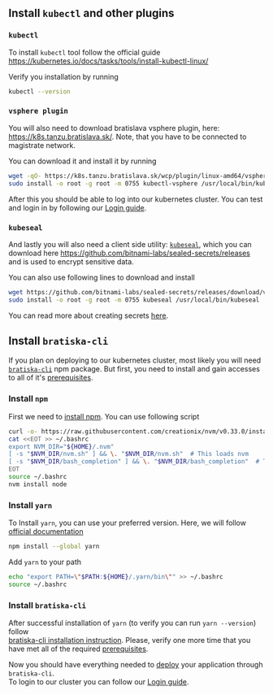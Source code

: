 ## Install `kubectl` and other plugins

### `kubectl`

To install `kubectl` tool follow the official guide https://kubernetes.io/docs/tasks/tools/install-kubectl-linux/

Verify you installation by running

```bash copy
kubectl --version
```

### `vsphere plugin`

You will also need to download bratislava vsphere plugin, here: https://k8s.tanzu.bratislava.sk/. Note, that you have to be connected to magistrate network.

You can download it and install it by running

```bash copy
wget -qO- https://k8s.tanzu.bratislava.sk/wcp/plugin/linux-amd64/vsphere-plugin.zip | tar xzv
sudo install -o root -g root -m 0755 kubectl-vsphere /usr/local/bin/kubectl-vsphere
```

After this you should be able to log into our kubernetes cluster. You can test and login in by following our [Login guide](../onboarding/kubernetes-lens-setup).

### `kubeseal`

And lastly you will also need a client side utility: [`kubeseal`](https://github.com/bitnami-labs/sealed-secrets/), which you can download here https://github.com/bitnami-labs/sealed-secrets/releases and is used to encrypt sensitive data.

You can also use following lines to download and install

```bash copy
wget https://github.com/bitnami-labs/sealed-secrets/releases/download/v0.18.1/kubeseal-0.18.1-linux-$(dpkg --print-architecture).tar.gz -qO- | tar xvz
sudo install -o root -g root -m 0755 kubeseal /usr/local/bin/kubeseal
```

You can read more about creating secrets [here](../deployment-and-infrastructure/env-vars-and-secrets).

## Install `bratiska-cli`

If you plan on deploying to our kubernetes cluster, most likely you will need [`bratiska-cli`](https://github.com/bratislava/bratiska-cli) npm package.
But first, you need to install and gain accesses to all of it's [prerequisites](https://github.com/bratislava/bratiska-cli#prerequisites).

### Install `npm`

First we need to [install npm](https://stackoverflow.com/a/61976982). You can use following script

```bash copy
curl -o- https://raw.githubusercontent.com/creationix/nvm/v0.33.0/install.sh | bash
cat <<EOT >> ~/.bashrc
export NVM_DIR="${HOME}/.nvm"
[ -s "$NVM_DIR/nvm.sh" ] && \. "$NVM_DIR/nvm.sh"  # This loads nvm
[ -s "$NVM_DIR/bash_completion" ] && \. "$NVM_DIR/bash_completion"  # This loads nvm bash_completion
EOT
source ~/.bashrc
nvm install node
```

### Install `yarn`

To Install `yarn`, you can use your preferred version. Here, we will follow [official documentation](https://classic.yarnpkg.com/lang/en/docs/install/)

```bash copy
npm install --global yarn
```

Add `yarn` to your path

```bash copy
echo "export PATH=\"$PATH:${HOME}/.yarn/bin\"" >> ~/.bashrc
source ~/.bashrc
```

### Install `bratiska-cli`

After successful installation of `yarn` (to verify you can run `yarn --version`) follow  
[bratiska-cli installation instruction](https://github.com/bratislava/bratiska-cli#installation). Please, verify one more time that you have met all of the required [prerequisites](https://github.com/bratislava/bratiska-cli#prerequisites).

Now you should have everything needed to [deploy](https://github.com/bratislava/bratiska-cli#deployment) your application through `bratiska-cli`.  
To login to our cluster you can follow our [Login guide](../onboarding/kubernetes-lens-setup).
